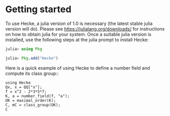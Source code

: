 # Getting started

To use Hecke, a julia version of 1.0 is necessary (the latest stable julia version will do).
Please see <https://julialang.org/downloads/> for instructions on how to obtain julia for your system.
Once a suitable julia version is installed, use the following steps at the julia prompt to install Hecke:

```julia
julia> using Pkg

julia> Pkg.add("Hecke")
```

Here is a quick example of using Hecke to define a number field and compute its class group::

```@repl
using Hecke
Qx, x = QQ["x"];
f = x^2 - 2*3*5*7;
K, a = number_field(f, "a");
OK = maximal_order(K);
C, mC = class_group(OK);
C
```
